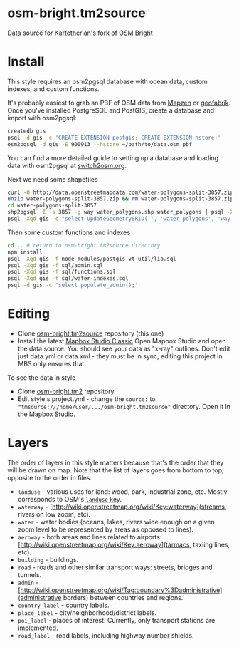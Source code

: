 # osm-bright.tm2source
Data source for [Kartotherian's fork  of OSM Bright](https://github.com/kartotherian/osm-bright.tm2)

# Install
This style requires an osm2pgsql database with ocean data, custom indexes, and custom functions.

It's probably easiest to grab an PBF of OSM data from [Mapzen](https://mapzen.com/metro-extracts/) or [geofabrik](http://download.geofabrik.de/). Once you've installed PostgreSQL and PostGIS, create a database and import with osm2pgsql:

```sh
createdb gis
psql -d gis -c 'CREATE EXTENSION postgis; CREATE EXTENSION hstore;'
osm2pgsql -d gis -E 900913 --hstore ~/path/to/data.osm.pbf
```

You can find a more detailed guide to setting up a database and loading data with osm2pgsql at [switch2osm.org](http://switch2osm.org/loading-osm-data/).

Next we need some shapefiles

```sh
curl -O http://data.openstreetmapdata.com/water-polygons-split-3857.zip
unzip water-polygons-split-3857.zip && rm water-polygons-split-3857.zip
cd water-polygons-split-3857
shp2pgsql -I -s 3857 -g way water_polygons.shp water_polygons | psql -Xqd gis
psql -Xqd gis -c "select UpdateGeometrySRID('', 'water_polygons', 'way', 900913);"
```

Then some custom functions and indexes

```sh
cd .. # return to osm-bright.tm2source directory
npm install
psql -Xqd gis -f node_modules/postgis-vt-util/lib.sql
psql -Xqd gis -f sql/admin.sql
psql -Xqd gis -f sql/functions.sql
psql -Xqd gis -f sql/water-indexes.sql
psql -d gis -c 'select populate_admin();'
```

# Editing
* Clone [osm-bright.tm2source](https://github.com/kartotherian/osm-bright.tm2source) repository (this one)
* Install the latest [Mapbox Studio Classic](https://www.mapbox.com/mapbox-studio-classic/)
Open Mapbox Studio and open the data source. You should see your data as "x-ray" outlines. Don't edit just data.yml or data.xml - they must be in sync; editing this project in MBS only ensures that.

To see the data in style
* Clone [osm-bright.tm2](https://github.com/kartotherian/osm-bright.tm2) repository
* Edit style's project.yml - change the `source:` to `"tmsource:///home/user/.../osm-bright.tm2source"` directory.
Open it in the Mapbox Studio.

# Layers
The order of layers in this style matters because that's the order that they will be drawn on map. Note that the list of layers goes from bottom to top, opposite to the order in files.
* `landuse` - various uses for land: wood, park, industrial zone, etc. Mostly corresponds to OSM's [`landuse` key](http://wiki.openstreetmap.org/wiki/Key:landuse).
* `waterway` - [http://wiki.openstreetmap.org/wiki/Key:waterway](streams, rivers on low zoom, etc).
* `water` - water bodies (oceans, lakes, rivers wide enough on a given zoom level to be represented by areas as opposed to lines).
* `aeroway` - both areas and lines related to airports: [http://wiki.openstreetmap.org/wiki/Key:aeroway](tarmacs, taxiing lines, etc).
* `building` - buildings.
* `road` - roads and other similar transport ways: streets, bridges and tunnels.
* `admin` - [http://wiki.openstreetmap.org/wiki/Tag:boundary%3Dadministrative](administrative borders) between countries and regions.
* `country_label` - country labels.
* `place_label` - city/neighborhood/district labels.
* `poi_label` - places of interest. Currently, only transport stations are implemented.
* `road_label` - road labels, including highway number shields.
